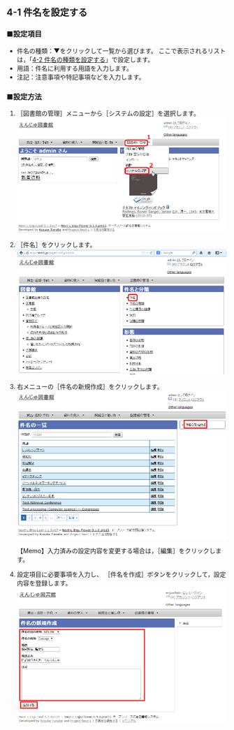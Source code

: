 <a name="4-1" />

4-1 件名を設定する
------------------

### ■設定項目

* 件名の種類：▼をクリックして一覧から選びます。
ここで表示されるリストは，「[4-2 件名の種類を設定する](#4-2)」で設定します。
* 用語：件名に利用する用語を入力します。
* 注記：注意事項や特記事項などを入力します。

### ■設定方法

1. ［図書館の管理］メニューから［システムの設定］を選択します。  
   ![システムの設定](assets/images/image_system_setup.png)
2. ［件名］をクリックします。  
   ![件名の設定](assets/images/image_initial_048_0.png)
3. 右メニューの［件名の新規作成］をクリックします。  
   ![件名の新規作成](assets/images/image_initial_048.png)  

   <div class="alert alert-info">
   【Memo】入力済みの設定内容を変更する場合は，［編集］をクリックします。
   </div>
4. 設定項目に必要事項を入力し、
   ［件名を作成］ボタンをクリックして，設定内容を登録します。  
   ![件名の作成](assets/images/image_initial_049.png)  

